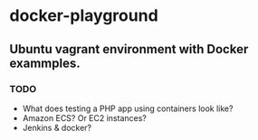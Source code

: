 # docker-playground

## Ubuntu vagrant environment with Docker exammples.

### TODO

* What does testing a PHP app using containers look like?
* Amazon ECS? Or EC2 instances?
* Jenkins & docker?
